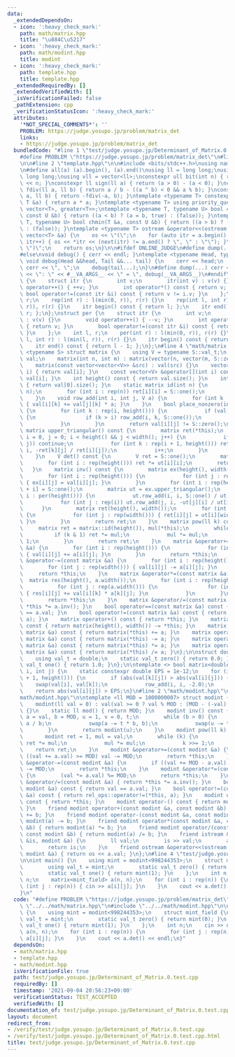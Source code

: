 ```yaml
---
data:
  _extendedDependsOn:
  - icon: ':heavy_check_mark:'
    path: math/matrix.hpp
    title: "\u884C\u5217"
  - icon: ':heavy_check_mark:'
    path: math/modint.hpp
    title: modint
  - icon: ':heavy_check_mark:'
    path: template.hpp
    title: template.hpp
  _extendedRequiredBy: []
  _extendedVerifiedWith: []
  _isVerificationFailed: false
  _pathExtension: cpp
  _verificationStatusIcon: ':heavy_check_mark:'
  attributes:
    '*NOT_SPECIAL_COMMENTS*': ''
    PROBLEM: https://judge.yosupo.jp/problem/matrix_det
    links:
    - https://judge.yosupo.jp/problem/matrix_det
  bundledCode: "#line 1 \"test/judge.yosupo.jp/Determinant_of_Matrix.0.test.cpp\"\n\
    #define PROBLEM \"https://judge.yosupo.jp/problem/matrix_det\"\n#line 2 \"math/matrix.hpp\"\
    \n\n#line 2 \"template.hpp\"\n\n#include <bits/stdc++.h>\nusing namespace std;\n\
    \n#define all(a) (a).begin(), (a).end()\nusing ll = long long;\nusing ull = unsigned\
    \ long long;\nusing vll = vector<ll>;\nconstexpr ull bit(int n) { return 1ull\
    \ << n; }\nconstexpr ll sign(ll a) { return (a > 0) - (a < 0); }\nconstexpr ll\
    \ fdiv(ll a, ll b) { return a / b - ((a ^ b) < 0 && a % b); }\nconstexpr ll cdiv(ll\
    \ a, ll b) { return -fdiv(-a, b); }\ntemplate <typename T> constexpr T sq(const\
    \ T &a) { return a * a; }\ntemplate <typename T> using priority_queue_rev = priority_queue<T,\
    \ vector<T>, greater<T>>;\ntemplate <typename T, typename U> bool chmax(T &a,\
    \ const U &b) { return ((a < b) ? (a = b, true) : (false)); }\ntemplate <typename\
    \ T, typename U> bool chmin(T &a, const U &b) { return ((a > b) ? (a = b, true)\
    \ : (false)); }\ntemplate <typename T> ostream &operator<<(ostream &os, const\
    \ vector<T> &a) {\n    os << \"(\";\n    for (auto itr = a.begin(); itr != a.end();\
    \ itr++) { os << *itr << (next(itr) != a.end() ? \", \" : \"\"); }\n    os <<\
    \ \")\";\n    return os;\n}\n\n#ifdef ONLINE_JUDGE\n#define dump(...) (void(0))\n\
    #else\nvoid debug() { cerr << endl; }\ntemplate <typename Head, typename... Tail>\
    \ void debug(Head &&head, Tail &&... tail) {\n    cerr << head;\n    if (sizeof...(Tail))\
    \ cerr << \", \";\n    debug(tail...);\n}\n#define dump(...) cerr << __LINE__\
    \ << \": \" << #__VA_ARGS__ << \" = \", debug(__VA_ARGS__)\n#endif\n\nstruct rep\
    \ {\n    struct itr {\n        int v;\n        itr(int v) : v(v) {}\n        void\
    \ operator++() { ++v; }\n        int operator*() const { return v; }\n       \
    \ bool operator!=(const itr &i) const { return v != i.v; }\n    };\n    int l,\
    \ r;\n    rep(int r) : l(min(0, r)), r(r) {}\n    rep(int l, int r) : l(min(l,\
    \ r)), r(r) {}\n    itr begin() const { return l; };\n    itr end() const { return\
    \ r; };\n};\nstruct per {\n    struct itr {\n        int v;\n        itr(int v)\
    \ : v(v) {}\n        void operator++() { --v; }\n        int operator*() const\
    \ { return v; }\n        bool operator!=(const itr &i) const { return v != i.v;\
    \ }\n    };\n    int l, r;\n    per(int r) : l(min(0, r)), r(r) {}\n    per(int\
    \ l, int r) : l(min(l, r)), r(r) {}\n    itr begin() const { return r - 1; };\n\
    \    itr end() const { return l - 1; };\n};\n#line 4 \"math/matrix.hpp\"\n\ntemplate\
    \ <typename S> struct matrix {\n    using V = typename S::val_t;\n    vector<vector<V>>\
    \ val;\n    matrix(int n, int m) : matrix(vector(n, vector(m, S::zero()))) {}\n\
    \    matrix(const vector<vector<V>> &src) : val(src) {}\n    vector<V> &operator[](int\
    \ i) { return val[i]; }\n    const vector<V> &operator[](int i) const { return\
    \ val[i]; }\n    int height() const { return val.size(); }\n    int width() const\
    \ { return val[0].size(); }\n    static matrix id(int n) {\n        matrix ret(n,\
    \ n);\n        for (int i : rep(n)) ret[i][i] = S::one();\n        return ret;\n\
    \    }\n    void row_add(int i, int j, V a) {\n        for (int k : rep(width()))\
    \ { val[i][k] += val[j][k] * a; }\n    }\n    bool place_nonzero(int i, int j)\
    \ {\n        for (int k : rep(i, height())) {\n            if (val[k][j] != S::zero())\
    \ {\n                if (k > i) row_add(i, k, S::one());\n                break;\n\
    \            }\n        }\n        return val[i][j] != S::zero();\n    }\n   \
    \ matrix upper_triangular() const {\n        matrix ret(*this);\n        for (int\
    \ i = 0, j = 0; i < height() && j < width(); j++) {\n            if (!ret.place_nonzero(i,\
    \ j)) continue;\n            for (int k : rep(i + 1, height())) ret.row_add(k,\
    \ i, -ret[k][j] / ret[i][j]);\n            i++;\n        }\n        return ret;\n\
    \    }\n    V det() const {\n        V ret = S::one();\n        matrix ut = upper_triangular();\n\
    \        for (int i : rep(height())) ret *= ut[i][i];\n        return ret;\n \
    \   }\n    matrix inv() const {\n        matrix ex(height(), width() << 1);\n\
    \        for (int i : rep(height())) {\n            for (int j : rep(width()))\
    \ { ex[i][j] = val[i][j]; }\n        }\n        for (int i : rep(height())) ex[i][width()\
    \ + i] = S::one();\n        matrix ut = ex.upper_triangular();\n        for (int\
    \ i : per(height())) {\n            ut.row_add(i, i, S::one() / ut[i][i] - S::one());\n\
    \            for (int j : rep(i)) ut.row_add(j, i, -ut[j][i] / ut[i][i]);\n  \
    \      }\n        matrix ret(height(), width());\n        for (int i : rep(height()))\
    \ {\n            for (int j : rep(width())) { ret[i][j] = ut[i][width() + j];\
    \ }\n        }\n        return ret;\n    }\n    matrix pow(ll k) const {\n   \
    \     matrix ret = matrix::id(height()), mul(*this);\n        while (k) {\n  \
    \          if (k & 1) ret *= mul;\n            mul *= mul;\n            k >>=\
    \ 1;\n        }\n        return ret;\n    }\n    matrix &operator+=(const matrix\
    \ &a) {\n        for (int i : rep(height())) {\n            for (int j : rep(width()))\
    \ { val[i][j] += a[i][j]; }\n        }\n        return *this;\n    }\n    matrix\
    \ &operator-=(const matrix &a) {\n        for (int i : rep(height())) {\n    \
    \        for (int j : rep(width())) { val[i][j] -= a[i][j]; }\n        }\n   \
    \     return *this;\n    }\n    matrix &operator*=(const matrix &a) {\n      \
    \  matrix res(height(), a.width());\n        for (int i : rep(height())) {\n \
    \           for (int j : rep(a.width())) {\n                for (int k : rep(width()))\
    \ { res[i][j] += val[i][k] * a[k][j]; }\n            }\n        }\n        val.swap(res.val);\n\
    \        return *this;\n    }\n    matrix &operator/=(const matrix &a) { return\
    \ *this *= a.inv(); }\n    bool operator==(const matrix &a) const { return val\
    \ == a.val; }\n    bool operator!=(const matrix &a) const { return rel_ops::operator!=(*this,\
    \ a); }\n    matrix operator+() const { return *this; }\n    matrix operator-()\
    \ const { return matrix(height(), width()) -= *this; }\n    matrix operator+(const\
    \ matrix &a) const { return matrix(*this) += a; }\n    matrix operator-(const\
    \ matrix &a) const { return matrix(*this) -= a; }\n    matrix operator*(const\
    \ matrix &a) const { return matrix(*this) *= a; }\n    matrix operator/(const\
    \ matrix &a) const { return matrix(*this) /= a; }\n};\n\nstruct double_field {\n\
    \    using val_t = double;\n    static val_t zero() { return 0.0; }\n    static\
    \ val_t one() { return 1.0; }\n};\n\ntemplate <> bool matrix<double_field>::place_nonzero(int\
    \ i, int j) {\n    static constexpr double EPS = 1e-12;\n    for (int k : rep(i\
    \ + 1, height())) {\n        if (abs(val[k][j]) > abs(val[i][j])) {\n        \
    \    swap(val[i], val[k]);\n            row_add(i, i, -2.0);\n        }\n    }\n\
    \    return abs(val[i][j]) > EPS;\n}\n#line 2 \"math/modint.hpp\"\n\n#line 4 \"\
    math/modint.hpp\"\n\ntemplate <ll MOD = 1000000007> struct modint {\n    ll val;\n\
    \    modint(ll val = 0) : val(val >= 0 ? val % MOD : (MOD - (-val) % MOD) % MOD)\
    \ {}\n    static ll mod() { return MOD; }\n    modint inv() const {\n        ll\
    \ a = val, b = MOD, u = 1, v = 0, t;\n        while (b > 0) {\n            t =\
    \ a / b;\n            swap(a -= t * b, b);\n            swap(u -= t * v, v);\n\
    \        }\n        return modint(u);\n    }\n    modint pow(ll k) const {\n \
    \       modint ret = 1, mul = val;\n        while (k) {\n            if (k & 1)\
    \ ret *= mul;\n            mul *= mul;\n            k >>= 1;\n        }\n    \
    \    return ret;\n    }\n    modint &operator+=(const modint &a) {\n        if\
    \ ((val += a.val) >= MOD) val -= MOD;\n        return *this;\n    }\n    modint\
    \ &operator-=(const modint &a) {\n        if ((val += MOD - a.val) >= MOD) val\
    \ -= MOD;\n        return *this;\n    }\n    modint &operator*=(const modint &a)\
    \ {\n        (val *= a.val) %= MOD;\n        return *this;\n    }\n    modint\
    \ &operator/=(const modint &a) { return *this *= a.inv(); }\n    bool operator==(const\
    \ modint &a) const { return val == a.val; }\n    bool operator!=(const modint\
    \ &a) const { return rel_ops::operator!=(*this, a); }\n    modint operator+()\
    \ const { return *this; }\n    modint operator-() const { return modint(-val);\
    \ }\n    friend modint operator+(const modint &a, const modint &b) { return modint(a)\
    \ += b; }\n    friend modint operator-(const modint &a, const modint &b) { return\
    \ modint(a) -= b; }\n    friend modint operator*(const modint &a, const modint\
    \ &b) { return modint(a) *= b; }\n    friend modint operator/(const modint &a,\
    \ const modint &b) { return modint(a) /= b; }\n    friend istream &operator>>(istream\
    \ &is, modint &a) {\n        ll val;\n        is >> val;\n        a = modint(val);\n\
    \        return is;\n    }\n    friend ostream &operator<<(ostream &os, const\
    \ modint &a) { return os << a.val; }\n};\n#line 4 \"test/judge.yosupo.jp/Determinant_of_Matrix.0.test.cpp\"\
    \n\nint main() {\n    using mint = modint<998244353>;\n    struct mint_field {\n\
    \        using val_t = mint;\n        static val_t zero() { return mint(0); }\n\
    \        static val_t one() { return mint(1); }\n    };\n    int n;\n    cin >>\
    \ n;\n    matrix<mint_field> a(n, n);\n    for (int i : rep(n)) {\n        for\
    \ (int j : rep(n)) { cin >> a[i][j]; }\n    }\n    cout << a.det() << endl;\n\
    }\n"
  code: "#define PROBLEM \"https://judge.yosupo.jp/problem/matrix_det\"\n#include\
    \ \"../../math/matrix.hpp\"\n#include \"../../math/modint.hpp\"\n\nint main()\
    \ {\n    using mint = modint<998244353>;\n    struct mint_field {\n        using\
    \ val_t = mint;\n        static val_t zero() { return mint(0); }\n        static\
    \ val_t one() { return mint(1); }\n    };\n    int n;\n    cin >> n;\n    matrix<mint_field>\
    \ a(n, n);\n    for (int i : rep(n)) {\n        for (int j : rep(n)) { cin >>\
    \ a[i][j]; }\n    }\n    cout << a.det() << endl;\n}"
  dependsOn:
  - math/matrix.hpp
  - template.hpp
  - math/modint.hpp
  isVerificationFile: true
  path: test/judge.yosupo.jp/Determinant_of_Matrix.0.test.cpp
  requiredBy: []
  timestamp: '2021-09-04 20:56:23+09:00'
  verificationStatus: TEST_ACCEPTED
  verifiedWith: []
documentation_of: test/judge.yosupo.jp/Determinant_of_Matrix.0.test.cpp
layout: document
redirect_from:
- /verify/test/judge.yosupo.jp/Determinant_of_Matrix.0.test.cpp
- /verify/test/judge.yosupo.jp/Determinant_of_Matrix.0.test.cpp.html
title: test/judge.yosupo.jp/Determinant_of_Matrix.0.test.cpp
---
```

